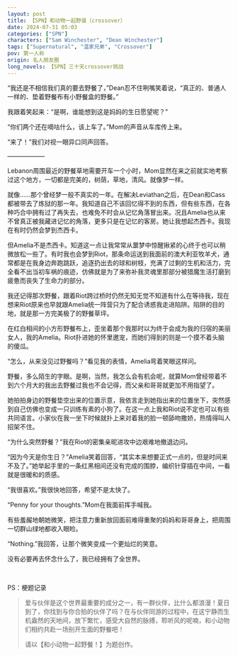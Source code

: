 ```yaml
---
layout: post
title: 【SPN】和动物一起野餐（crossover）
date: 2024-07-31 05:03
categories: ["SPN"]
characters: ["Sam Winchester", "Dean Winchester"]
tags: ["Supernatural", "温家兄弟", "Crossover"]
pov: 第一人称
origin: 名人朋友圈
long_novels: 【SPN】三十天crossover挑战
---
```


“我还是不相信我们真的要去野餐了，”Dean忍不住咧嘴笑着说，“真正的、普通人一样的、垫着野餐布有小野餐盒的野餐。”

我跟着笑起来：“是啊，谁能想到这是妈妈的生日愿望呢？”

“你们两个还在嘀咕什么，该上车了。”Mom的声音从车库传上来。

“来了！”我们对视一眼异口同声回答。

——————

Lebanon周围最近的野餐草地需要开车一个小时，Mom显然在来之前就实地考察过这个地方，一切都是完美的，树荫，草地，清风。就像梦一样。

就像……那个曾经梦一般不真实的一年。在解决Leviathan之后，在Dean和Cass都被带去了炼狱的那一年。我知道自己不该回忆得不到的东西，但有些东西，在各种巧合中拥有过了再失去，也难免不时会从记忆角落冒出来。况且Amelia也从来不曾真正被我藏进记忆的角落，更多只是在记忆的客房。她让我想起杰西卡。我现在有时仍然会梦到杰西卡。

但Amelia不是杰西卡。知道这一点让我常常从噩梦中惊醒揪紧的心终于也可以稍微放松一些了。有时我也会梦到Riot，那条命运送到我面前的澳大利亚牧羊犬，通常都是在我身边奔跑跳跃，追逐扔出去的球和树枝，充满了过剩的生机和活力，完全看不出当初车祸的痕迹，仿佛就是为了来弥补我灵魂里那部分被猎魔生活打磨到疲惫而丧失了生命力的部分。

我还记得那次野餐，跟着Riot跨过桥时仍然无知无觉不知道有什么在等待我，现在想来Riot原来也早就跟Amelia统一阵营只为了配合诱惑我走进陷阱。陷阱的目的地，就是那一方完美极了的野餐草坪。

在红白相间的小方形野餐布上，歪坐着那个我那时以为终于会成为我的归宿的美丽女人，我的Amelia。Riot扑进她的怀里邀宠，而她们得到的则是一个摸不着头脑的傻瓜。

“怎么，从来没见过野餐吗？”看见我的表情，Amelia弯着笑眼这样问。

野餐，多么陌生的字眼。是啊，当然，我怎么会有机会呢，就算Mom曾经带着不到六个月大的我出去野餐过我也不会记得，而父亲和哥哥就更加不用指望了。

她拍拍身边的野餐垫空出来的位置示意，我依言走到她指出来的位置坐下，突然感到自己仿佛也变成一只训练有素的小狗了。在这一点上我和Riot说不定也可以有些共同语言。小家伙在我一坐下时候就扑上来对着我的脸一顿舔吻撒娇，热情得叫人招架不住。

“为什么突然野餐？”我在Riot的密集亲昵进攻中边艰难地撤退边问。

“因为今天是你生日？”Amelia笑着回答，“其实本来想要正式一点的，但是时间来不及了。”她举起手里的一条红黑相间还没有完成的围脖，编织针穿插在中间，一看就是很暖和的质感。

“我很喜欢。”我很快地回答，希望不是太快了。

“Penny for your thoughts.”Mom在我面前挥手喊我。

有些羞赧地朝她微笑，把注意力重新放回面前难得重聚的妈妈和哥哥身上，把周围一切群山绿地都收入眼睑。

“Nothing.”我回答，让那个微笑变成一个更灿烂的笑意。

没有必要再去怀念什么了，我已经拥有了全世界。

<br>

PS：梗题记录

> 爱与伙伴是这个世界最重要的成分之一，有一群伙伴，比什么都浪漫！夏日到了，你找到与你合拍的伙伴了吗？在与伙伴同游的过程中，在这宁静而生机盎然的天地间，放下繁忙，感受大自然的脉搏，聆听风的呢喃，和小动物们相约共赴一场别开生面的野餐吧！
>
> 请以【和小动物一起野餐！】为题创作。
